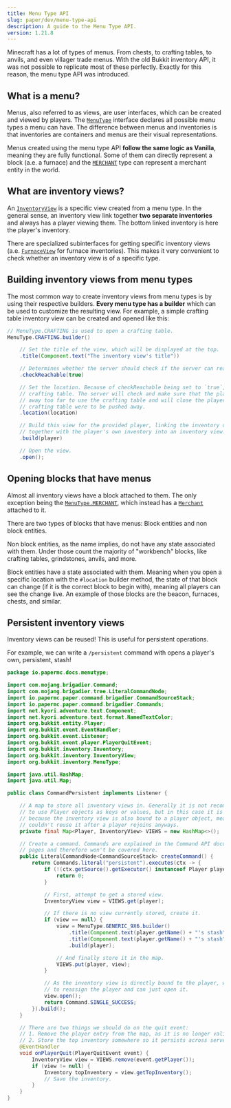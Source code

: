 ```yaml
---
title: Menu Type API
slug: paper/dev/menu-type-api
description: A guide to the Menu Type API.
version: 1.21.8
---
```


Minecraft has a lot of types of menus. From chests, to crafting tables, to anvils, and even villager trade menus.
With the old Bukkit inventory API, it was not possible to replicate most of these perfectly. Exactly for
this reason, the menu type API was introduced.

## What is a menu?
Menus, also referred to as views, are user interfaces, which can be created and viewed by players. The
[`MenuType`](jd:paper:org.bukkit.inventory.MenuType) interface declares all possible menu types a menu can have.
The difference between menus and inventories is that inventories are containers and menus are
their visual representations.

Menus created using the menu type API **follow the same logic as Vanilla**, meaning they are fully
functional. Some of them can directly represent a block (a.e. a furnace) and the
[`MERCHANT`](jd:paper:org.bukkit.inventory.MenuType#MERCHANT) type can represent a merchant entity in the world.

## What are inventory views?
An [`InventoryView`](jd:paper:org.bukkit.inventory.InventoryView) is a specific view created from a menu type.
In the general sense, an inventory view link together **two separate inventories** and always has a player viewing them.
The bottom linked inventory is here the player's inventory.

There are specialized subinterfaces for getting specific inventory views (a.e. [`FurnaceView`](jd:paper:org.bukkit.inventory.view.FurnaceView)
for furnace inventories). This makes it very convenient to check whether an inventory view is of a specific type.

## Building inventory views from menu types
The most common way to create inventory views from menu types is by using their respective builders. **Every menu type
has a builder** which can be used to customize the resulting view. For example, a simple crafting table
inventory view can be created and opened like this:

```java
// MenuType.CRAFTING is used to open a crafting table.
MenuType.CRAFTING.builder()

    // Set the title of the view, which will be displayed at the top.
    .title(Component.text("The inventory view's title"))

    // Determines whether the server should check if the server can reach the location.
    .checkReachable(true)

    // Set the location. Because of checkReachable being set to `true`, this has to be a valid
    // crafting table. The server will check and make sure that the player does not get pushed
    // away too far to use the crafting table and will close the player's inventory if the
    // crafting table were to be pushed away.
    .location(location)

    // Build this view for the provided player, linking the inventory of the crafting table
    // together with the player's own inventory into an inventory view.
    .build(player)

    // Open the view.
    .open();
```

## Opening blocks that have menus
Almost all inventory views have a block attached to them. The only exception being the
[`MenuType.MERCHANT`](jd:paper:org.bukkit.inventory.MenuType#MERCHANT), which
instead has a [`Merchant`](jd:paper:org.bukkit.inventory.Merchant) attached to it.

There are two types of blocks that have menus: Block entities and non block entities.

Non block entities, as the name implies, do not have any state associated with them. Under
those count the majority of "workbench" blocks, like crafting tables, grindstones, anvils, and more.

Block entities have a state associated with them. Meaning when you open a specific location
with the `#location` builder method, the state of that block can change (if it is the correct
block to begin with), meaning all players can see the change live. An example of those blocks
are the beacon, furnaces, chests, and similar.

## Persistent inventory views
Inventory views can be reused! This is useful for persistent operations.

For example, we can write a `/persistent` command with opens a player's own, persistent, stash!

```java title="CommandPersistent.java" showLineNumbers collapse={1-18}
package io.papermc.docs.menutype;

import com.mojang.brigadier.Command;
import com.mojang.brigadier.tree.LiteralCommandNode;
import io.papermc.paper.command.brigadier.CommandSourceStack;
import io.papermc.paper.command.brigadier.Commands;
import net.kyori.adventure.text.Component;
import net.kyori.adventure.text.format.NamedTextColor;
import org.bukkit.entity.Player;
import org.bukkit.event.EventHandler;
import org.bukkit.event.Listener;
import org.bukkit.event.player.PlayerQuitEvent;
import org.bukkit.inventory.Inventory;
import org.bukkit.inventory.InventoryView;
import org.bukkit.inventory.MenuType;

import java.util.HashMap;
import java.util.Map;

public class CommandPersistent implements Listener {

    // A map to store all inventory views in. Generally it is not recommended
    // to use Player objects as keys or values, but in this case it is acceptable
    // because the inventory view is also bound to a player object, meaning we
    // couldn't reuse it after a player rejoins anyways.
    private final Map<Player, InventoryView> VIEWS = new HashMap<>();

    // Create a command. Commands are explained in the Command API documentation
    // pages and therefore won't be covered here.
    public LiteralCommandNode<CommandSourceStack> createCommand() {
        return Commands.literal("persistent").executes(ctx -> {
            if (!(ctx.getSource().getExecutor() instanceof Player player)) {
                return 0;
            }

            // First, attempt to get a stored view.
            InventoryView view = VIEWS.get(player);

            // If there is no view currently stored, create it.
            if (view == null) {
                view = MenuType.GENERIC_9X6.builder()
                    .title(Component.text(player.getName() + "'s stash", NamedTextColor.DARK_RED))
                    .title(Component.text(player.getName() + "'s stash", NamedTextColor.DARK_RED))
                    .build(player);

                // And finally store it in the map.
                VIEWS.put(player, view);
            }

            // As the inventory view is directly bound to the player, we do not have
            // to reassign the player and can just open it.
            view.open();
            return Command.SINGLE_SUCCESS;
        }).build();
    }

    // There are two things we should do on the quit event:
    // 1. Remove the player entry from the map, as it is no longer valid.
    // 2. Store the top inventory somewhere so it persists across server restarts.
    @EventHandler
    void onPlayerQuit(PlayerQuitEvent event) {
        InventoryView view = VIEWS.remove(event.getPlayer());
        if (view != null) {
            Inventory topInventory = view.getTopInventory();
            // Save the inventory.
        }
    }
}
```

